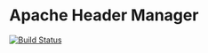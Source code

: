 # Apache Header Manager

[![Build Status](https://travis-ci.org/wicksome/ahd.svg?branch=master)](https://travis-ci.org/wicksome/ahd)
